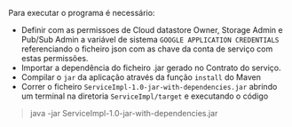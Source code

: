 Para executar o programa é necessário:

* Definir com as permissoes de  Cloud datastore Owner, Storage Admin e Pub/Sub Admin a variável de sistema `GOOGLE APPLICATION CREDENTIALS`
  referenciando o ficheiro json com as chave da conta de serviço com estas permissões.
* Importar a dependência do ficheiro .jar gerado no Contrato do serviço.
* Compilar o `jar` da aplicação através da função `install` do Maven
* Correr o ficheiro `ServiceImpl-1.0-jar-with-dependencies.jar` abrindo um terminal na diretoria `ServiceImpl/target`
  e executando o código
> java -jar ServiceImpl-1.0-jar-with-dependencies.jar
